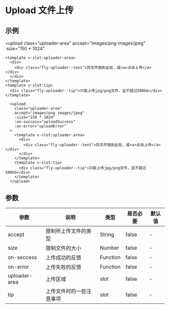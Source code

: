 # Upload 文件上传

## 示例

<upload
    class="uploader-area"
    accept="images/png images/jpeg"
    :size="150 * 1024"
  >
    <template v-slot:uploader-area>
      <div>
        <div class="fly-uploader--text">将文件拖到此处，或<a>点击上传</a></div>
      </div>
    </template>
    <template v-slot:tip>
      <div class="fly-uploader--tip">只能上传jpg/png文件，且不超过500kb</div>
    </template>
  </upload>

```vue
  <upload
    class="uploader-area"
    accept="images/png images/jpeg"
    :size="150 * 1024"
    :on-success="uploadSuccess"
    :on-error="uploadError"
  >
    <template v-slot:uploader-area>
      <div>
        <div class="fly-uploader--text">将文件拖到此处，或<a>点击上传</a></div>
      </div>
    </template>
    <template v-slot:tip>
      <div class="fly-uploader--tip">只能上传jpg/png文件，且不超过500kb</div>
    </template>
  </upload>
```

## 参数

| 参数      | 说明         | 类型        | 是否必要 | 默认值 |
| --------- | ------------ | ----------- | -------- | ------ |
| accept     | 限制所上传文件的类型   | String      | false    | -      |
| size    | 限制文件的大小 | Number      | false     | -      |
| on-seccess | 上传成功的反馈     | Function      | false    | -      |
| on-error   | 上传失败的反馈     | Function | false    | -      |
| uploader-area    | 上传区域     | slot        | false    | -      |
| tip    | 上传文件时的一些注意事项     | slot        | false    | -      |

